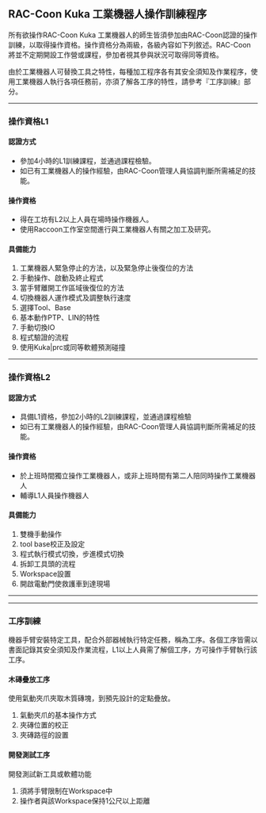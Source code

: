 ## RAC-Coon Kuka 工業機器人操作訓練程序

所有欲操作RAC-Coon Kuka 工業機器人的師生皆須參加由RAC-Coon認證的操作訓練，以取得操作資格。操作資格分為兩級，各級內容如下列敘述。RAC-Coon將並不定期開設工作營或課程，參加者視其參與狀況可取得同等資格。

由於工業機器人可替換工具之特性，每種加工程序各有其安全須知及作業程序，使用工業機器人執行各項任務前，亦須了解各工序的特性，請參考『工序訓練』部分。

***
### 操作資格L1
#### 認證方式
* 參加4小時的L1訓練課程，並通過課程檢驗。
* 如已有工業機器人的操作經驗，由RAC-Coon管理人員協調判斷所需補足的技能。
#### 操作資格
* 得在工坊有L2以上人員在場時操作機器人。
* 使用Raccoon工作室空間進行與工業機器人有關之加工及研究。

#### 具備能力
1. 工業機器人緊急停止的方法，以及緊急停止後復位的方法
2. 手動操作、啟動及終止程式
3. 當手臂離開工作區域後復位的方法
4. 切換機器人運作模式及調整執行速度
5. 選擇Tool、Base
6. 基本動作PTP、LIN的特性
7. 手動切換IO
8. 程式驗證的流程
9. 使用Kuka|prc或同等軟體預測碰撞

***
### 操作資格L2
#### 認證方式
* 具備L1資格，參加2小時的L2訓練課程，並通過課程檢驗
* 如已有工業機器人的操作經驗，由RAC-Coon管理人員協調判斷所需補足的技能。

#### 操作資格
* 於上班時間獨立操作工業機器人，或非上班時間有第二人陪同時操作工業機器人
* 輔導L1人員操作機器人

#### 具備能力
1. 雙機手動操作
2. tool base校正及設定
3. 程式執行模式切換，步進模式切換
4. 拆卸工具頭的流程
5. Workspace設置
6. 開啟電動門使救護車到達現場

***
***

### 工序訓練
機器手臂安裝特定工具，配合外部器械執行特定任務，稱為工序。各個工序皆需以書面記錄其安全須知及作業流程，L1以上人員需了解個工序，方可操作手臂執行該工序。

#### 木磚疊放工序
使用氣動夾爪夾取木質磚塊，到預先設計的定點疊放。

1. 氣動夾爪的基本操作方式
2. 夾磚位置的校正
3. 夾磚路徑的設置

#### 開發測試工序
開發測試新工具或軟體功能
   
1. 須將手臂限制在Workspace中
2. 操作者與該Workspace保持1公尺以上距離
